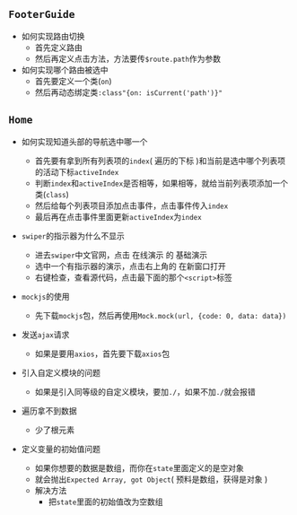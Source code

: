 ## `FooterGuide`

- 如何实现路由切换
  - 首先定义路由
  - 然后再定义点击方法，方法要传`$route.path`作为参数
- 如何实现哪个路由被选中
  - 首先要定义一个类(`on`)
  - 然后再动态绑定类`:class"{on: isCurrent('path')}"`

## `Home`

- 如何实现知道头部的导航选中哪一个
  - 首先要有拿到所有列表项的`index`( 遍历的下标 )和当前是选中哪个列表项的活动下标`activeIndex`
  - 判断`index`和`activeIndex`是否相等，如果相等，就给当前列表项添加一个类(`class`)
  - 然后给每个列表项目添加点击事件，点击事件传入`index`
  - 最后再在点击事件里面更新`activeIndex`为`index`

- `swiper`的指示器为什么不显示
  - 进去`swiper`中文官网，点击 在线演示 的 基础演示
  - 选中一个有指示器的演示，点击右上角的 在新窗口打开
  - 右键检查，查看源代码，点击最下面的那个`<script>`标签

- `mockjs`的使用
  - 先下载`mockjs`包，然后再使用`Mock.mock(url, {code: 0, data: data})`

- 发送`ajax`请求
  - 如果是要用`axios`，首先要下载`axios`包
- 引入自定义模块的问题
  - 如果是引入同等级的自定义模块，要加`./`，如果不加`./`就会报错

- 遍历拿不到数据
  - 少了根元素

- 定义变量的初始值问题
  - 如果你想要的数据是数组，而你在`state`里面定义的是空对象
  - 就会抛出`Expected Array, got Object`( 预料是数组，获得是对象 )
  - 解决方法
    - 把`state`里面的初始值改为空数组
